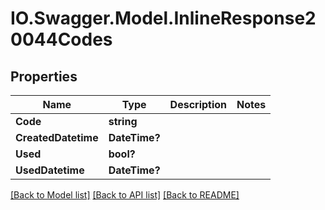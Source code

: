 # IO.Swagger.Model.InlineResponse20044Codes
## Properties

Name | Type | Description | Notes
------------ | ------------- | ------------- | -------------
**Code** | **string** |  | 
**CreatedDatetime** | **DateTime?** |  | 
**Used** | **bool?** |  | 
**UsedDatetime** | **DateTime?** |  | 

[[Back to Model list]](../README.md#documentation-for-models) [[Back to API list]](../README.md#documentation-for-api-endpoints) [[Back to README]](../README.md)

